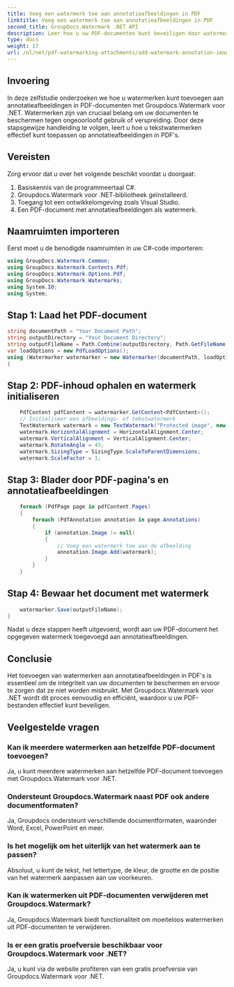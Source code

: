 ```yaml
---
title: Voeg een watermerk toe aan annotatieafbeeldingen in PDF
linktitle: Voeg een watermerk toe aan annotatieafbeeldingen in PDF
second_title: GroupDocs.Watermark .NET API
description: Leer hoe u uw PDF-documenten kunt beveiligen door watermerken aan annotatieafbeeldingen toe te voegen met Groupdocs.Watermark voor .NET.
type: docs
weight: 17
url: /nl/net/pdf-watermarking-attachments/add-watermark-annotation-images-pdf/
---
```

## Invoering
In deze zelfstudie onderzoeken we hoe u watermerken kunt toevoegen aan annotatieafbeeldingen in PDF-documenten met Groupdocs.Watermark voor .NET. Watermerken zijn van cruciaal belang om uw documenten te beschermen tegen ongeoorloofd gebruik of verspreiding. Door deze stapsgewijze handleiding te volgen, leert u hoe u tekstwatermerken effectief kunt toepassen op annotatieafbeeldingen in PDF's.
## Vereisten
Zorg ervoor dat u over het volgende beschikt voordat u doorgaat:
1. Basiskennis van de programmeertaal C#.
2. Groupdocs.Watermark voor .NET-bibliotheek geïnstalleerd.
3. Toegang tot een ontwikkelomgeving zoals Visual Studio.
4. Een PDF-document met annotatieafbeeldingen als watermerk.

## Naamruimten importeren
Eerst moet u de benodigde naamruimten in uw C#-code importeren:
```csharp
using GroupDocs.Watermark.Common;
using GroupDocs.Watermark.Contents.Pdf;
using GroupDocs.Watermark.Options.Pdf;
using GroupDocs.Watermark.Watermarks;
using System.IO;
using System;
```
## Stap 1: Laad het PDF-document
```csharp
string documentPath = "Your Document Path";
string outputDirectory = "Your Document Directory";
string outputFileName = Path.Combine(outputDirectory, Path.GetFileName(documentPath));
var loadOptions = new PdfLoadOptions();
using (Watermarker watermarker = new Watermarker(documentPath, loadOptions))
{
```
## Stap 2: PDF-inhoud ophalen en watermerk initialiseren
```csharp
    PdfContent pdfContent = watermarker.GetContent<PdfContent>();
    // Initialiseer een afbeeldings- of tekstwatermerk
    TextWatermark watermark = new TextWatermark("Protected image", new Font("Arial", 8));
    watermark.HorizontalAlignment = HorizontalAlignment.Center;
    watermark.VerticalAlignment = VerticalAlignment.Center;
    watermark.RotateAngle = 45;
    watermark.SizingType = SizingType.ScaleToParentDimensions;
    watermark.ScaleFactor = 1;
```
## Stap 3: Blader door PDF-pagina's en annotatieafbeeldingen
```csharp
    foreach (PdfPage page in pdfContent.Pages)
    {
        foreach (PdfAnnotation annotation in page.Annotations)
        {
            if (annotation.Image != null)
            {
                // Voeg een watermerk toe aan de afbeelding
                annotation.Image.Add(watermark);
            }
        }
    }
```
## Stap 4: Bewaar het document met watermerk
```csharp
    watermarker.Save(outputFileName);
}
```
Nadat u deze stappen heeft uitgevoerd, wordt aan uw PDF-document het opgegeven watermerk toegevoegd aan annotatieafbeeldingen.

## Conclusie
Het toevoegen van watermerken aan annotatieafbeeldingen in PDF's is essentieel om de integriteit van uw documenten te beschermen en ervoor te zorgen dat ze niet worden misbruikt. Met Groupdocs.Watermark voor .NET wordt dit proces eenvoudig en efficiënt, waardoor u uw PDF-bestanden effectief kunt beveiligen.
## Veelgestelde vragen
### Kan ik meerdere watermerken aan hetzelfde PDF-document toevoegen?
Ja, u kunt meerdere watermerken aan hetzelfde PDF-document toevoegen met Groupdocs.Watermark voor .NET.
### Ondersteunt Groupdocs.Watermark naast PDF ook andere documentformaten?
Ja, Groupdocs ondersteunt verschillende documentformaten, waaronder Word, Excel, PowerPoint en meer.
### Is het mogelijk om het uiterlijk van het watermerk aan te passen?
Absoluut, u kunt de tekst, het lettertype, de kleur, de grootte en de positie van het watermerk aanpassen aan uw voorkeuren.
### Kan ik watermerken uit PDF-documenten verwijderen met Groupdocs.Watermark?
Ja, Groupdocs.Watermark biedt functionaliteit om moeiteloos watermerken uit PDF-documenten te verwijderen.
### Is er een gratis proefversie beschikbaar voor Groupdocs.Watermark voor .NET?
Ja, u kunt via de website profiteren van een gratis proefversie van Groupdocs.Watermark voor .NET.